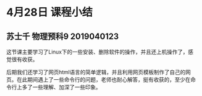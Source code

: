 # 4月28日 课程小结

## 苏士千 物理预科9 2019040123

​	这节课主要学习了Linux下的一些安装、删除软件的操作，并且还上机操作了，感觉很有收获。

​	后期我们还学习了网页html语言的简单逻辑，并且利用网页模板制作了自己的网页。在此期间遇上了一些命令行的问题，老师也耐心解答，挺有收获的，至少在命令行上多了一些理解、加深了一些印象。